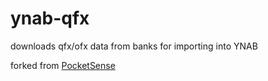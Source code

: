 ynab-qfx
========

downloads qfx/ofx data from banks for importing into YNAB

forked from [PocketSense](https://sites.google.com/site/pocketsense/home/msmoneyfixp1/p2)
